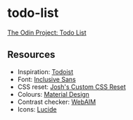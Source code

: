 # todo-list

[The Odin Project: Todo List](https://www.theodinproject.com/lessons/node-path-javascript-todo-list)

## Resources

- Inspiration: [Todoist](https://www.todoist.com/)
- Font: [Inclusive Sans](https://fonts.google.com/specimen/Inclusive+Sans)
- CSS reset: [Josh's Custom CSS Reset](https://www.joshwcomeau.com/css/custom-css-reset/)
- Colours: [Material Design](https://m2.material.io/design/color/the-color-system.html)
- Contrast checker: [WebAIM](https://webaim.org/resources/contrastchecker/)
- Icons: [Lucide](https://lucide.dev/)
